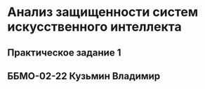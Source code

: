 # Анализ защищенности систем искусственного интеллекта
## Практическое задание 1
## ББМО-02-22 Кузьмин Владимир
